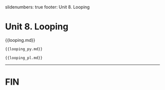 slidenumbers: true
footer: Unit 8. Looping

# Unit 8. Looping

{{looping.md}}

~~~ python
{{looping_py.md}}
~~~

~~~ perl
{{looping_pl.md}}
~~~

---

# FIN
